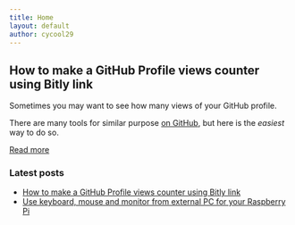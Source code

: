 ```yaml
---
title: Home
layout: default
author: cycool29
---
```



## How to make a GitHub Profile views counter using Bitly link

Sometimes you may want to see how many views of your GitHub profile. 

There are many tools for similar purpose [on GitHub](https://github.com/search?q=github+profile+counter), but here is the *easiest* way to do so. 


[Read more](https://cycool29.github.io/post/000002)

### Latest posts

- [How to make a GitHub Profile views counter using Bitly link](https://cycool29.github.io/post/000002)
- [Use keyboard, mouse and monitor from external PC for your Raspberry Pi](https://cycool29.github.io/post/000001)
